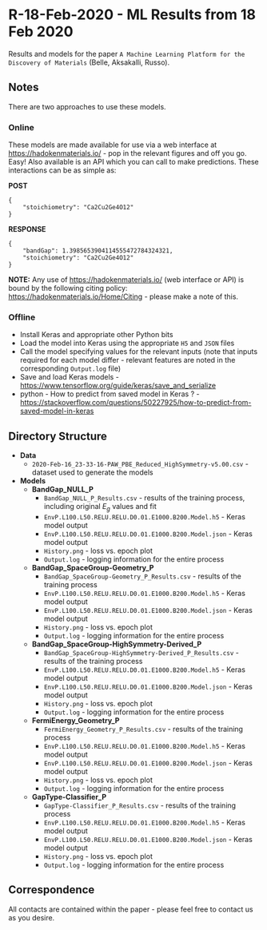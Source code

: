 # R-18-Feb-2020 - ML Results from 18 Feb 2020

Results and models for the paper `A Machine Learning Platform for the Discovery of Materials` (Belle, Aksakalli, Russo).

## Notes

There are two approaches to use these models.

### Online

These models are made available for use via a web interface at https://hadokenmaterials.io/ - pop in the relevant figures and off you go. Easy! Also available is an API which you can call to make predictions. These interactions can be as simple as:

**POST**

```
{
	"stoichiometry": "Ca2Cu2Ge4O12"
}
```

**RESPONSE**

```
{
	"bandGap": 1.3985653904114555472784324321,
	"stoichiometry": "Ca2Cu2Ge4O12"
}
```

**NOTE:** Any use of https://hadokenmaterials.io/ (web interface or API) is bound by the following citing policy: https://hadokenmaterials.io/Home/Citing - please make a note of this.

### Offline

 - Install Keras and appropriate other Python bits
 - Load the model into Keras using the appropriate `H5` and `JSON` files
 - Call the model specifying values for the relevant inputs (note that inputs required for each model differ - relevant features are noted in the corresponding `Output.log` file)
 - Save and load Keras models - https://www.tensorflow.org/guide/keras/save_and_serialize
 - python - How to predict from saved model in Keras ? - https://stackoverflow.com/questions/50227925/how-to-predict-from-saved-model-in-keras

## Directory Structure

* **Data**
	- `2020-Feb-16_23-33-16-PAW_PBE_Reduced_HighSymmetry-v5.00.csv` - dataset used to generate the models
* **Models**
	- **BandGap_NULL_P**
		- `BandGap_NULL_P_Results.csv` - results of the training process, including original <i>E<sub>g</sub></i> values and fit
		- `EnvP.L100.L50.RELU.RELU.D0.01.E1000.B200.Model.h5` - Keras model output
		- `EnvP.L100.L50.RELU.RELU.D0.01.E1000.B200.Model.json` - Keras model output
		- `History.png` - loss vs. epoch plot
		- `Output.log` - logging information for the entire process
	- **BandGap_SpaceGroup-Geometry_P**
		- `BandGap_SpaceGroup-Geometry_P_Results.csv` - results of the training process
		- `EnvP.L100.L50.RELU.RELU.D0.01.E1000.B200.Model.h5` - Keras model output
		- `EnvP.L100.L50.RELU.RELU.D0.01.E1000.B200.Model.json` - Keras model output
		- `History.png` - loss vs. epoch plot
		- `Output.log` - logging information for the entire process
	- **BandGap_SpaceGroup-HighSymmetry-Derived_P**
		- `BandGap_SpaceGroup-HighSymmetry-Derived_P_Results.csv` - results of the training process
		- `EnvP.L100.L50.RELU.RELU.D0.01.E1000.B200.Model.h5` - Keras model output
		- `EnvP.L100.L50.RELU.RELU.D0.01.E1000.B200.Model.json` - Keras model output
		- `History.png` - loss vs. epoch plot
		- `Output.log` - logging information for the entire process
	- **FermiEnergy_Geometry_P**
		- `FermiEnergy_Geometry_P_Results.csv` - results of the training process
		- `EnvP.L100.L50.RELU.RELU.D0.01.E1000.B200.Model.h5` - Keras model output
		- `EnvP.L100.L50.RELU.RELU.D0.01.E1000.B200.Model.json` - Keras model output
		- `History.png` - loss vs. epoch plot
		- `Output.log` - logging information for the entire process
	- **GapType-Classifier_P**
		- `GapType-Classifier_P_Results.csv` - results of the training process
		- `EnvP.L100.L50.RELU.RELU.D0.01.E1000.B200.Model.h5` - Keras model output
		- `EnvP.L100.L50.RELU.RELU.D0.01.E1000.B200.Model.json` - Keras model output
		- `History.png` - loss vs. epoch plot
		- `Output.log` - logging information for the entire process

## Correspondence

All contacts are contained within the paper  - please feel free to contact us as you desire.
